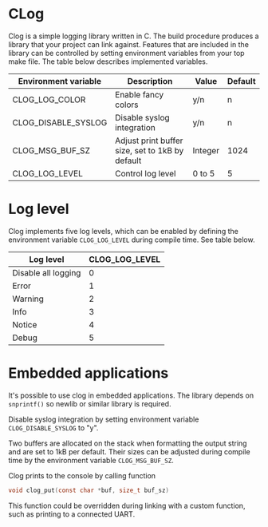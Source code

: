 # CLog

Clog is a simple logging library written in C. The build procedure produces a
library that your project can link against. Features that are included in the
library can be controlled by setting environment variables from your top make
file. The table below describes implemented variables.

| Environment variable | Description                                     | Value   | Default |
|----------------------|-------------------------------------------------|---------|---------|
| CLOG_LOG_COLOR       | Enable fancy colors                             | y/n     | n       |
| CLOG_DISABLE_SYSLOG  | Disable syslog integration                      | y/n     | n       |
| CLOG_MSG_BUF_SZ      | Adjust print buffer size, set to 1kB by default | Integer | 1024    |
| CLOG_LOG_LEVEL       | Control log level                               | 0 to 5  | 5       |

# Log level

Clog implements five log levels, which can be enabled by defining the
environment variable `CLOG_LOG_LEVEL` during compile time. See table below.

| Log level           | CLOG_LOG_LEVEL |
|---------------------|----------------|
| Disable all logging | 0              |
| Error               | 1              |
| Warning             | 2              |
| Info                | 3              |
| Notice              | 4              |
| Debug               | 5              |

# Embedded applications

It's possible to use clog in embedded applications. The library depends on
`snprintf()` so newlib or similar library is required.

Disable syslog integration by setting environment variable `CLOG_DISABLE_SYSLOG`
to "y".

Two buffers are allocated on the stack when formatting the output string and are
set to 1kB per default. Their sizes can be adjusted during compile time by the
environment variable `CLOG_MSG_BUF_SZ`.

Clog prints to the console by calling function

```c
void clog_put(const char *buf, size_t buf_sz)
```

This function could be overridden during linking with a custom function, such as
printing to a connected UART.
